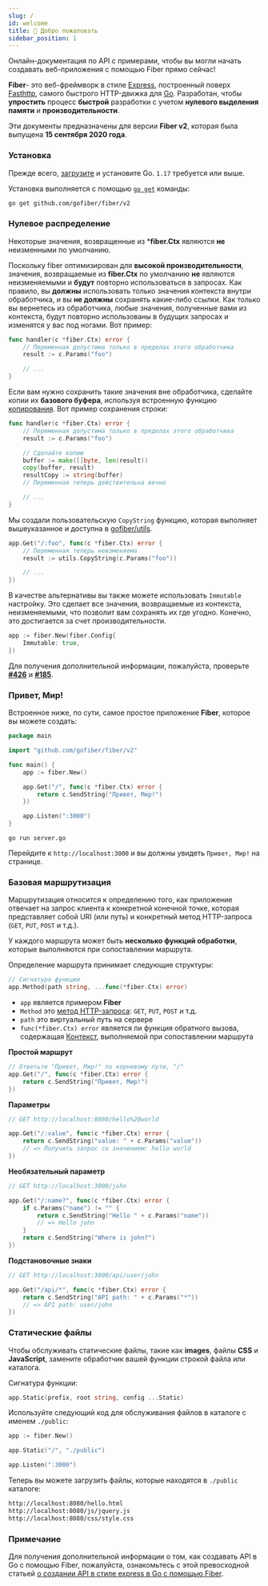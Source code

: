 ```yaml
---
slug: /
id: welcome
title: 👋 Добро пожаловать
sidebar_position: 1
---
```


Онлайн-документация по API с примерами, чтобы вы могли начать создавать веб-приложения с помощью Fiber прямо сейчас!

**Fiber**- это веб-фреймворк в стиле [Express](https://github.com/expressjs/express), построенный поверх [Fasthttp](https://github.com/valyala/fasthttp), самого быстрого HTTP-движка для [Go](https://go.dev/doc/). Разработан, чтобы **упростить** процесс **быстрой** разработки с учетом **нулевого выделения памяти** и **производительности**.

Эти документы предназначены для версии **Fiber v2**, которая была выпущена **15 сентября 2020 года**.

### Установка

Прежде всего, [загрузите](https://go.dev/dl/) и установите Go. `1.17` требуется или выше.

Установка выполняется с помощью [`go get`](https://pkg.go.dev/cmd/go/#hdr-Add_dependencies_to_current_module_and_install_them) команды:

```bash
go get github.com/gofiber/fiber/v2
```

### Нулевое распределение
Некоторые значения, возвращенные из \***fiber.Ctx** являются **не** неизменными по умолчанию.

Поскольку fiber оптимизирован для **высокой производительности**, значения, возвращаемые из **fiber.Ctx** по умолчанию **не** являются неизменяемыми и **будут** повторно использоваться в запросах. Как правило, вы **должны** использовать только значения контекста внутри обработчика, и вы **не должны** сохранять какие-либо ссылки. Как только вы вернетесь из обработчика, любые значения, полученные вами из контекста, будут повторно использованы в будущих запросах и изменятся у вас под ногами. Вот пример:

```go
func handler(c *fiber.Ctx) error {
    // Переменная допустима только в пределах этого обработчика
    result := c.Params("foo") 

    // ...
}
```

Если вам нужно сохранить такие значения вне обработчика, сделайте копии их **базового буфера**, используя встроенную функцию [копирования](https://pkg.go.dev/builtin/#copy). Вот пример сохранения строки:

```go
func handler(c *fiber.Ctx) error {
    // Переменная допустима только в пределах этого обработчика
    result := c.Params("foo")

    // Сделайте копию
    buffer := make([]byte, len(result))
    copy(buffer, result)
    resultCopy := string(buffer) 
    // Переменная теперь действительна вечно

    // ...
}
```

Мы создали пользовательскую `CopyString` функцию, которая выполняет вышеуказанное и доступна в [gofiber/utils](https://github.com/gofiber/fiber/tree/master/utils).

```go
app.Get("/:foo", func(c *fiber.Ctx) error {
	// Переменная теперь неизменяема
	result := utils.CopyString(c.Params("foo")) 

	// ...
})
```

В качестве альтернативы вы также можете использовать `Immutable` настройку. Это сделает все значения, возвращаемые из контекста, неизменяемыми, что позволит вам сохранять их где угодно. Конечно, это достигается за счет производительности.

```go
app := fiber.New(fiber.Config{
	Immutable: true,
})
```

Для получения дополнительной информации, пожалуйста, проверьте [**\#426**](https://github.com/gofiber/fiber/issues/426) и [**\#185**](https://github.com/gofiber/fiber/issues/185).

### Привет, Мир!

Встроенное ниже, по сути, самое простое приложение **Fiber**, которое вы можете создать:

```go
package main

import "github.com/gofiber/fiber/v2"

func main() {
	app := fiber.New()

	app.Get("/", func(c *fiber.Ctx) error {
		return c.SendString("Привет, Мир!")
	})

	app.Listen(":3000")
}
```

```text
go run server.go
```

Перейдите к `http://localhost:3000` и вы должны увидеть `Привет, Мир!` на странице.

### Базовая маршрутизация

Маршрутизация относится к определению того, как приложение отвечает на запрос клиента к конкретной конечной точке, которая представляет собой URI (или путь) и конкретный метод HTTP-запроса (`GET`, `PUT`, `POST` и т.д.).

У каждого маршрута может быть **несколько функций обработки**, которые выполняются при сопоставлении маршрута.

Определение маршрута принимает следующие структуры:

```go
// Сигнатура функции
app.Method(path string, ...func(*fiber.Ctx) error)
```

- `app` является примером **Fiber**
- `Method` это [метод HTTP-запроса](https://docs.gofiber.io/api/app#route-handlers): `GET`, `PUT`, `POST` и т.д.
- `path` это виртуальный путь на сервере
- `func(*fiber.Ctx) error` является ли функция обратного вызова, содержащая [Контекст](https://docs.gofiber.io/api/ctx), выполняемой при сопоставлении маршрута

**Простой маршрут**

```go
// Ответьте "Привет, Мир!" по корневому пути, "/"
app.Get("/", func(c *fiber.Ctx) error {
	return c.SendString("Привет, Мир!")
})
```

**Параметры**

```go
// GET http://localhost:8080/hello%20world

app.Get("/:value", func(c *fiber.Ctx) error {
	return c.SendString("value: " + c.Params("value"))
	// => Получить запрос со значением: hello world
})
```

**Необязательный параметр**

```go
// GET http://localhost:3000/john

app.Get("/:name?", func(c *fiber.Ctx) error {
	if c.Params("name") != "" {
		return c.SendString("Hello " + c.Params("name"))
		// => Hello john
	}
	return c.SendString("Where is john?")
})
```

**Подстановочные знаки**

```go
// GET http://localhost:3000/api/user/john

app.Get("/api/*", func(c *fiber.Ctx) error {
	return c.SendString("API path: " + c.Params("*"))
	// => API path: user/john
})
```

### Статические файлы

Чтобы обслуживать статические файлы, такие как **images**, файлы **CSS** и **JavaScript**, замените обработчик вашей функции строкой файла или каталога.

Сигнатура функции:

```go
app.Static(prefix, root string, config ...Static)
```

Используйте следующий код для обслуживания файлов в каталоге с именем `./public`:

```go
app := fiber.New()

app.Static("/", "./public") 

app.Listen(":3000")
```

Теперь вы можете загрузить файлы, которые находятся в `./public` каталоге:

```bash
http://localhost:8080/hello.html
http://localhost:8080/js/jquery.js
http://localhost:8080/css/style.css
```

### Примечание

Для получения дополнительной информации о том, как создавать API в Go с помощью Fiber, пожалуйста, ознакомьтесь с этой превосходной статьей [о создании API в стиле express в Go с помощью Fiber](https://blog.logrocket.com/express-style-api-go-fiber/).
